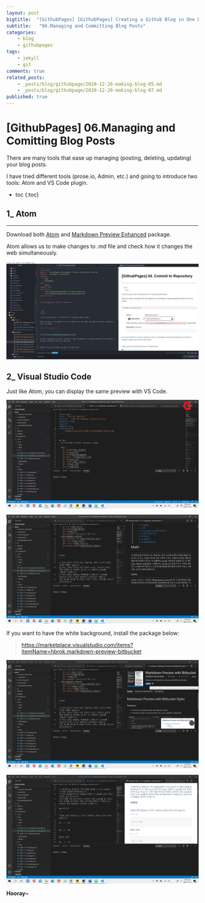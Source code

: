 ```yaml
---
layout: post
bigtitle:  "[GithubPages] [GithubPages] Creating a Github Blog in One Day"
subtitle:   "06.Managing and Committing Blog Posts"
categories:
    - blog
    - githubpages
tags:
    - jekyll
    - git
comments: true
related_posts:
    - _posts/blog/githubpage/2020-12-26-making-blog-05.md
    - _posts/blog/githubpage/2020-12-26-making-blog-07.md
published: true
---
```


# [GithubPages] 06.Managing and Comitting Blog Posts

There are many tools that ease up managing (posting, deleting, updating) your blog posts.

I have tried different tools (prose.io, Admin, etc.) and going to introduce two tools: Atom and VS Code plugin.

* toc
{:toc}


## 1_ Atom
---

Download both [Atom](https://atom.io/) and [Markdown Preview Enhanced](https://atom.io/packages/markdown-preview-enhanced) package.

Atom allows us to make changes to .md file and check how it changes the web simultaneously.

![그림14](/assets/img/Blog/githubpages/6-14.jpg)



## 2_ Visual Studio Code

Just like Atom, you can display the same preview with VS Code.

![그림16](/assets/img/Blog/githubpages/6/6-16.jpg)

![그림17](/assets/img/Blog/githubpages/6/6-17.png)

If you want to have the white background, install the package below:

> https://marketplace.visualstudio.com/items?itemName=hbrok.markdown-preview-bitbucket


![그림18](/assets/img/Blog/githubpages/6/6-18.png)

![그림19](/assets/img/Blog/githubpages/6/6-19.png)

**Hooray~**
